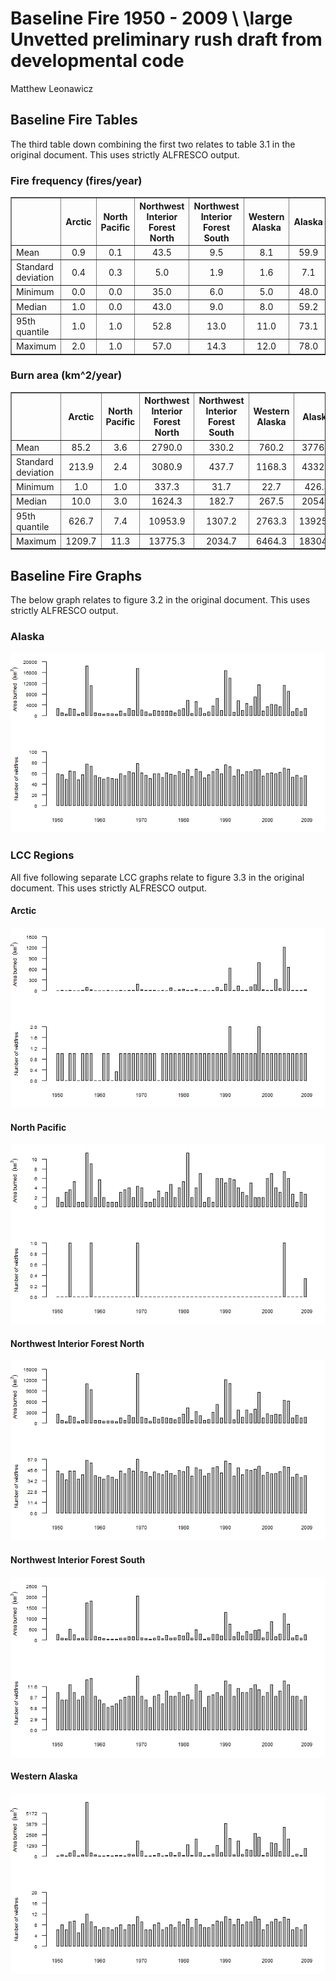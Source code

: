 # Baseline Fire 1950 - 2009 \\ \large Unvetted preliminary rush draft from developmental code
Matthew Leonawicz  





## Baseline Fire Tables
The third table down combining the first two relates to table 3.1 in the original document.
This uses strictly ALFRESCO output.


### Fire frequency (fires/year)
<!-- html table generated in R 3.1.2 by xtable 1.7-4 package -->
<!-- Thu Mar 26 19:03:42 2015 -->
<table border=1>
<tr> <th>  </th> <th> Arctic </th> <th> North Pacific </th> <th> Northwest Interior Forest North </th> <th> Northwest Interior Forest South </th> <th> Western Alaska </th> <th> Alaska </th>  </tr>
  <tr> <td> Mean </td> <td align="center"> 0.9 </td> <td align="center"> 0.1 </td> <td align="center"> 43.5 </td> <td align="center"> 9.5 </td> <td align="center"> 8.1 </td> <td align="center"> 59.9 </td> </tr>
  <tr> <td> Standard deviation </td> <td align="center"> 0.4 </td> <td align="center"> 0.3 </td> <td align="center"> 5.0 </td> <td align="center"> 1.9 </td> <td align="center"> 1.6 </td> <td align="center"> 7.1 </td> </tr>
  <tr> <td> Minimum </td> <td align="center"> 0.0 </td> <td align="center"> 0.0 </td> <td align="center"> 35.0 </td> <td align="center"> 6.0 </td> <td align="center"> 5.0 </td> <td align="center"> 48.0 </td> </tr>
  <tr> <td> Median </td> <td align="center"> 1.0 </td> <td align="center"> 0.0 </td> <td align="center"> 43.0 </td> <td align="center"> 9.0 </td> <td align="center"> 8.0 </td> <td align="center"> 59.2 </td> </tr>
  <tr> <td> 95th quantile </td> <td align="center"> 1.0 </td> <td align="center"> 1.0 </td> <td align="center"> 52.8 </td> <td align="center"> 13.0 </td> <td align="center"> 11.0 </td> <td align="center"> 73.1 </td> </tr>
  <tr> <td> Maximum </td> <td align="center"> 2.0 </td> <td align="center"> 1.0 </td> <td align="center"> 57.0 </td> <td align="center"> 14.3 </td> <td align="center"> 12.0 </td> <td align="center"> 78.0 </td> </tr>
   </table>

### Burn area (km^2/year)
<!-- html table generated in R 3.1.2 by xtable 1.7-4 package -->
<!-- Thu Mar 26 19:03:43 2015 -->
<table border=1>
<tr> <th>  </th> <th> Arctic </th> <th> North Pacific </th> <th> Northwest Interior Forest North </th> <th> Northwest Interior Forest South </th> <th> Western Alaska </th> <th> Alaska </th>  </tr>
  <tr> <td> Mean </td> <td align="center"> 85.2 </td> <td align="center"> 3.6 </td> <td align="center"> 2790.0 </td> <td align="center"> 330.2 </td> <td align="center"> 760.2 </td> <td align="center"> 3776.1 </td> </tr>
  <tr> <td> Standard deviation </td> <td align="center"> 213.9 </td> <td align="center"> 2.4 </td> <td align="center"> 3080.9 </td> <td align="center"> 437.7 </td> <td align="center"> 1168.3 </td> <td align="center"> 4332.3 </td> </tr>
  <tr> <td> Minimum </td> <td align="center"> 1.0 </td> <td align="center"> 1.0 </td> <td align="center"> 337.3 </td> <td align="center"> 31.7 </td> <td align="center"> 22.7 </td> <td align="center"> 426.3 </td> </tr>
  <tr> <td> Median </td> <td align="center"> 10.0 </td> <td align="center"> 3.0 </td> <td align="center"> 1624.3 </td> <td align="center"> 182.7 </td> <td align="center"> 267.5 </td> <td align="center"> 2054.3 </td> </tr>
  <tr> <td> 95th quantile </td> <td align="center"> 626.7 </td> <td align="center"> 7.4 </td> <td align="center"> 10953.9 </td> <td align="center"> 1307.2 </td> <td align="center"> 2763.3 </td> <td align="center"> 13925.8 </td> </tr>
  <tr> <td> Maximum </td> <td align="center"> 1209.7 </td> <td align="center"> 11.3 </td> <td align="center"> 13775.3 </td> <td align="center"> 2034.7 </td> <td align="center"> 6464.3 </td> <td align="center"> 18304.7 </td> </tr>
   </table>

## Baseline Fire Graphs
The below graph relates to figure 3.2 in the original document.
This uses strictly ALFRESCO output.

### Alaska
![Alaska](baseline_fire_cccma_files/figure-html/baseline_fire_barplot_AK-1.png) 

### LCC Regions
All five following separate LCC graphs relate to figure 3.3 in the original document.
This uses strictly ALFRESCO output.

#### Arctic
![Arctic](baseline_fire_cccma_files/figure-html/baseline_fire_barplot_LCC1-1.png) 

#### North Pacific
![North Pacific](baseline_fire_cccma_files/figure-html/baseline_fire_barplot_LCC2-1.png) 

#### Northwest Interior Forest North
![Northwest Interior Forest North](baseline_fire_cccma_files/figure-html/baseline_fire_barplot_LCC3-1.png) 

#### Northwest Interior Forest South
![Northwest Interior Forest South](baseline_fire_cccma_files/figure-html/baseline_fire_barplot_LCC4-1.png) 

#### Western Alaska
![Western Alaska](baseline_fire_cccma_files/figure-html/baseline_fire_barplot_LCC5-1.png) 

